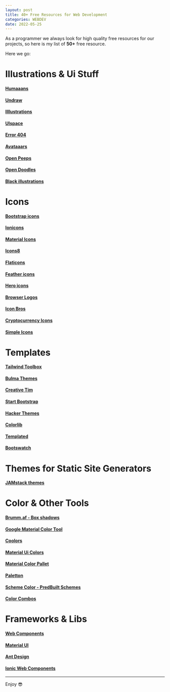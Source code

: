 ```yaml
---
layout: post
title: 40+ Free Resources for Web Development
categories: WEBDEV
date: 2022-05-25
---
```


As a programmer we always look for high quality free resources for our projects, so here is my list of **50+** free resource.

Here we go:

# Illustrations & Ui Stuff

#### [Humaaans](https://www.humaaans.com/)
#### [Undraw](https://undraw.co/)
#### [Illlustrations](https://illlustrations.co/)
#### [UIspace](https://uispace.net/)
#### [Error 404](https://error404.fun/)
#### [Avataaars](https://avataaars.com/)
#### [Open Peeps](https://www.openpeeps.com/)
#### [Open Doodles](https://www.opendoodles.com/)
#### [Black illustrations](https://www.blackillustrations.com/)

# Icons

#### [Bootstrap icons](https://icons.getbootstrap.com/)
#### [Ionicons](https://ionicons.com/)
#### [Material Icons](https://material.io/resources/icons)
#### [Icons8](https://icons8.com/)
#### [Flaticons](https://www.flaticon.com/)
#### [Feather icons](https://feathericons.com/)
#### [Hero icons](https://heroicons.dev/)
#### [Browser Logos](https://github.com/alrra/browser-logos/)
#### [Icon Bros](https://www.iconbros.com/)
#### [Cryptocurrency Icons](http://cryptoicons.co/)
#### [Simple Icons](https://simpleicons.org/)

# Templates

#### [Tailwind Toolbox](https://www.tailwindtoolbox.com/)
#### [Bulma Themes](https://bulmathemes.com/)
#### [Creative Tim](https://www.creative-tim.com/)
#### [Start Bootstrap](https://startbootstrap.com/)
#### [Hacker Themes](https://hackerthemes.com/)
#### [Colorlib](https://colorlib.com/wp/templates/)
#### [Templated](https://templated.co/)
#### [Bootswatch](https://bootswatch.com/)

# Themes for Static Site Generators

#### [JAMstack themes](https://jamstackthemes.dev/)

# Color & Other Tools

#### [Brumm.af - Box shadows](https://brumm.af/shadows)
#### [Google Material Color Tool](https://material.io/resources/color)
#### [Coolors](https://coolors.co/)
#### [Material Ui Colors](https://www.materialui.co/colors)
#### [Material Color Pallet](https://www.materialpalette.com/colors)
#### [Paletton](https://paletton.com/)
#### [Scheme Color - PredBuilt Schemes](https://www.schemecolor.com/)
#### [Color Combos](https://www.colorcombos.com/)

# Frameworks & Libs

#### [Web Components](https://www.webcomponents.org/)
#### [Material UI](https://material-ui.com/)
#### [Ant Design](https://ant.design/)
#### [Ionic Web Components](https://ionicframework.com/)

---

Enjoy 😎
